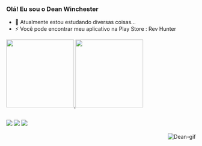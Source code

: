 ### Olá! Eu sou o Dean Winchester

- 🤔 Atualmente estou estudando diversas coisas...
- ⚡ Você pode encontrar meu aplicativo na Play Store : Rev Hunter

<div>
  <a href="https://beacons.ai/Dean6767">
  <img height="180em" src="https://github-readme-stats.vercel.app/api?username=Dean6767&show_icons=true&theme=dark&include_all_commits=true&count_private=true"/>
  <img height="180em" src="https://github-readme-stats.vercel.app/api/top-langs/?username=Dean6767&layout=compact&langs_count=16&theme=dark"/>
</div>
  
  ##
  
<div>
  <a href="https://t.me/GUGUHOMEMDELETRAS" target="_blank"><img src="https://img.shields.io/badge/Telegram-2CA5E0?style=for-the-badge&logo=telegram&logoColor=white" target="_blank"></a>
  <a href = "mailto:gu013533@gmail.com"><img src="https://img.shields.io/badge/Gmail-D14836?style=for-the-badge&logo=gmail&logoColor=white" target="_blank"></a>
   <a href="https://play.google.com/store/apps/details?id=com.hunter.net" target="_green"><img src="https://img.shields.io/badge/Google_Play-414141?style=for-the-badge&logo=google-play&logoColor=white" target="_green"></a>
<div>
  
  <div style="display: inline_block"><br>
      <img align="right" alt="Dean-gif" src="https://media0.giphy.com/media/MWUFcRYVWwBozRYnAG/giphy.gif?cid=790b76111dc7baef161d3a86be2fbd7ae35b9e82eee26a31&rid=giphy.gif&ct=g">
</div>
